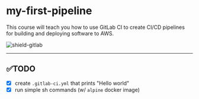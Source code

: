 # my-first-pipeline

This course will teach you how to use GitLab CI to create CI/CD pipelines for building and deploying software to AWS.

![shield-gitlab][shield-gitlab]

---

## ✅TODO

- [x] create `.gitlab-ci.yml` that prints "Hello world"
- [x] run simple sh commands (w/ `alpine` docker image)

[shield-gitlab]: https://img.shields.io/badge/Gitlab-FC6D26?logo=gitlab&logoColor=white&style=flat-square

[job01]: imgs/job01.png
[job01]: imgs/job02.png